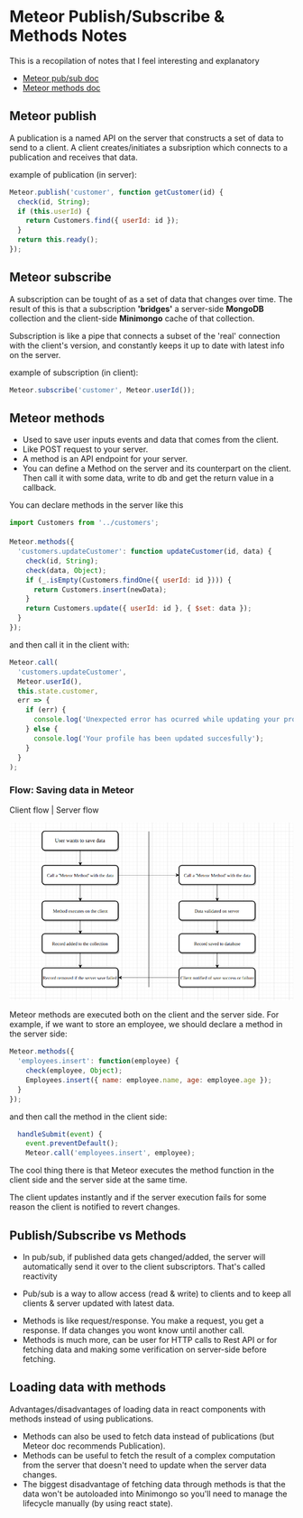 # Meteor Publish/Subscribe & Methods Notes

This is a recopilation of notes that I feel interesting and explanatory

* [Meteor pub/sub doc](https://docs.meteor.com/api/pubsub.html)
* [Meteor methods doc](https://guide.meteor.com/methods.html)

## Meteor publish

A publication is a named API on the server that constructs a set of data to send to a client. A client creates/initiates a subsription which connects to a publication and receives that data.

example of publication (in server):

```javascript
Meteor.publish('customer', function getCustomer(id) {
  check(id, String);
  if (this.userId) {
    return Customers.find({ userId: id });
  }
  return this.ready();
});
```

## Meteor subscribe

A subscription can be tought of as a set of data that changes over time.
The result of this is that a subscription **'bridges'** a server-side **MongoDB** collection and the client-side **Minimongo** cache of that collection.

Subscription is like a pipe that connects a subset of the 'real' connection with the client's version, and constantly keeps it up to date with latest info on the server.

example of subscription (in client):

```javascript
Meteor.subscribe('customer', Meteor.userId());
```

## Meteor methods

* Used to save user inputs events and data that comes from the client.
* Like POST request to your server.
* A method is an API endpoint for your server.
* You can define a Method on the server and its counterpart on the client. Then call it with some data, write to db and get the return value in a callback.

You can declare methods in the server like this

```javascript
import Customers from '../customers';

Meteor.methods({
  'customers.updateCustomer': function updateCustomer(id, data) {
    check(id, String);
    check(data, Object);
    if (_.isEmpty(Customers.findOne({ userId: id }))) {
      return Customers.insert(newData);
    }
    return Customers.update({ userId: id }, { $set: data });
  }
});
```

and then call it in the client with:

```javascript
Meteor.call(
  'customers.updateCustomer',
  Meteor.userId(),
  this.state.customer,
  err => {
    if (err) {
      console.log('Unexpected error has ocurred while updating your profile.');
    } else {
      console.log('Your profile has been updated succesfully');
    }
  }
);
```

### Flow: Saving data in Meteor

Client flow | Server flow

![diagram](method-diagram.png "Meteor methods securely saving data")

Meteor methods are executed both on the client and the server side.
For example, if we want to store an employee, we should declare a method in the server side:

```javascript
Meteor.methods({
  'employees.insert': function(employee) {
    check(employee, Object);
    Employees.insert({ name: employee.name, age: employee.age });
  }
});
```

and then call the method in the client side:

```javascript
  handleSubmit(event) {
    event.preventDefault();
    Meteor.call('employees.insert', employee);
```

The cool thing there is that Meteor executes the method function in the client side and the server side at the same time.

The client updates instantly and if the server execution fails for some reason the client is notified to revert changes.

## Publish/Subscribe vs Methods

* In pub/sub, if published data gets changed/added, the server will automatically send it over to the client subscriptors. That's called reactivity

- Pub/sub is a way to allow access (read & write) to clients and to keep all clients & server updated with latest data.

* Methods is like request/response. You make a request, you get a response. If data changes you wont know until another call.
* Methods is much more, can be user for HTTP calls to Rest API or for fetching data and making some verification on server-side before fetching.

## Loading data with methods

Advantages/disadvantages of loading data in react components with methods instead of using publications.

* Methods can also be used to fetch data instead of publications (but Meteor doc recommends Publication).
* Methods can be useful to fetch the result of a complex computation from the server that doesn't need to update when the server data changes.
* The biggest disadvantage of fetching data through methods is that the data won't be autoloaded into Minimongo so you'll need to manage the lifecycle manually (by using react state).
